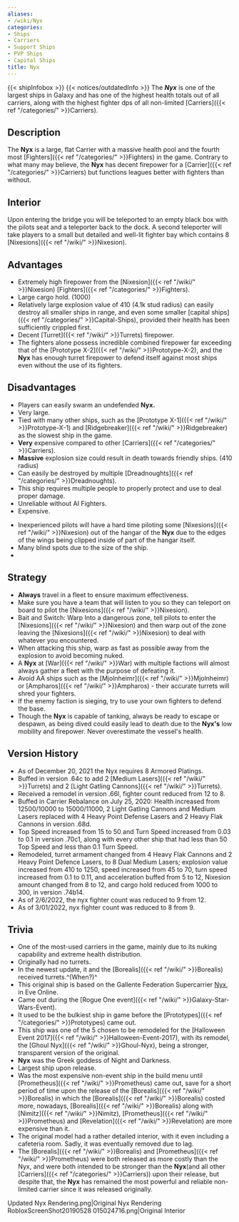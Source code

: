 ```yaml
---
aliases:
- /wiki/Nyx
categories:
- Ships
- Carriers
- Support Ships
- PVP Ships
- Capital Ships
title: Nyx
---
```


{{< shipInfobox >}} {{< notices/outdatedInfo >}} The **_Nyx_** is one of the largest ships in Galaxy and has one of the highest health totals out of all carriers, along with the highest fighter dps of all non-limited [Carriers]({{< ref "/categories/" >}}Carriers).

## Description

The **Nyx** is a large, flat Carrier with a massive health pool and the fourth most [Fighters]({{< ref "/categories/" >}}Fighters) in the game. Contrary to what many may believe, the **Nyx** has decent firepower for a [Carrier]({{< ref "/categories/" >}}Carriers) but functions leagues better with fighters than without.

## Interior

Upon entering the bridge you will be teleported to an empty black box with the pilots seat and a teleporter back to the dock. A second teleporter will take players to a small but detailed and well-lit fighter bay which contains 8 [Nixesions]({{< ref "/wiki/" >}}Nixesion).

## Advantages

- Extremely high firepower from the [Nixesion]({{< ref "/wiki/" >}}Nixesion) [Fighters]({{< ref "/categories/" >}}Fighters).
- Large cargo hold. (1000)
- Relatively large explosion value of 410 (4.1k stud radius) can easily destroy all smaller ships in range, and even some smaller [capital ships]({{< ref "/categories/" >}}Capital-Ships), provided their health has been sufficiently crippled first.
- Decent [Turret]({{< ref "/wiki/" >}}Turrets) firepower.
- The fighters alone possess incredible combined firepower far exceeding that of the [Prototype X-2]({{< ref "/wiki/" >}}Prototype-X-2), and the **Nyx** has enough turret firepower to defend itself against most ships even without the use of its fighters.

## Disadvantages

- Players can easily swarm an undefended **Nyx.**
- Very large.
- Tied with many other ships, such as the [Prototype X-1]({{< ref "/wiki/" >}}Prototype-X-1) and [Ridgebreaker]({{< ref "/wiki/" >}}Ridgebreaker) as the slowest ship in the game.
- **Very** expensive compared to other [Carriers]({{< ref "/categories/" >}}Carriers).
- **Massive** explosion size could result in death towards friendly ships. (410 radius)
- Can easily be destroyed by multiple [Dreadnoughts]({{< ref "/categories/" >}}Dreadnoughts).
- This ship requires multiple people to properly protect and use to deal proper damage.
- Unreliable without AI Fighters.
- Expensive.

<!-- -->

- Inexperienced pilots will have a hard time piloting some [Nixesions]({{< ref "/wiki/" >}}Nixesion) out of the hangar of the **Nyx** due to the edges of the wings being clipped inside of part of the hangar itself.
- Many blind spots due to the size of the ship.
-

## Strategy

- **Always** travel in a fleet to ensure maximum effectiveness.
- Make sure you have a team that will listen to you so they can teleport on board to pilot the [Nixesions]({{< ref "/wiki/" >}}Nixesion).
- Bait and Switch: Warp Into a dangerous zone, tell pilots to enter the [Nixesions]({{< ref "/wiki/" >}}Nixesion) and then warp out of the zone leaving the [Nixesions]({{< ref "/wiki/" >}}Nixesion) to deal with whatever you encountered.
- When attacking this ship, warp as fast as possible away from the explosion to avoid becoming nuked.
- A **Nyx** at [War]({{< ref "/wiki/" >}}War) with multiple factions will almost always gather a fleet with the purpose of defeating it.
- Avoid AA ships such as the [Mjolnheimr]({{< ref "/wiki/" >}}Mjolnheimr) or [Ampharos]({{< ref "/wiki/" >}}Ampharos) - their accurate turrets will shred your fighters.
- If the enemy faction is sieging, try to use your own fighters to defend the base.
- Though the **Nyx** is capable of tanking, always be ready to escape or despawn, as being dived could easily lead to death due to the **Nyx's** low mobility and firepower. Never overestimate the vessel's health.

## Version History 

- As of December 20, 2021 the Nyx requires 8 Armored Platings.
- Buffed in version .64c to add 2 [Medium Lasers]({{< ref "/wiki/" >}}Turrets) and 2 [Light Gatling Cannons]({{< ref "/wiki/" >}}Turrets).
- Received a remodel in version .66l, fighter count reduced from 12 to 8.
- Buffed in Carrier Rebalance on July 25, 2020: Health increased from 12500/10000 to 15000/11000, 2 Light Gatling Cannons and Medium Lasers replaced with 4 Heavy Point Defense Lasers and 2 Heavy Flak Cannons in version .68d.
- Top Speed increased from 15 to 50 and Turn Speed increased from 0.03 to 0.1 in version .70c1, along with every other ship that had less than 50 Top Speed and less than 0.1 Turn Speed.
- Remodeled, turret armament changed from 4 Heavy Flak Cannons and 2 Heavy Point Defence Lasers, to 8 Dual Medium Lasers; explosion value increased from 410 to 1250, speed increased from 45 to 70, turn speed increased from 0.1 to 0.11, and acceleration buffed from 5 to 12, Nixesion amount changed from 8 to 12, and cargo hold reduced from 1000 to 300, in version .74b14.
- As of 2/6/2022, the nyx fighter count was reduced to 9 from 12.
- As of 3/01/2022, nyx fighter count was reduced to 8 from 9.

## Trivia

- One of the most-used carriers in the game, mainly due to its nuking capability and extreme health distribution.
- Originally had no turrets.
- In the newest update, it and the [Borealis]({{< ref "/wiki/" >}}Borealis) received turrets.^(When?)^
- This original ship is based on the Gallente Federation Supercarrier [Nyx](http://eve.wikia.com/wiki/Nyx), in Eve Online.
- Came out during the [Rogue One event]({{< ref "/wiki/" >}}Galaxy-Star-Wars-Event).
- It used to be the bulkiest ship in game before the [Prototypes]({{< ref "/categories/" >}}Prototypes) came out.
- This ship was one of the 5 chosen to be remodeled for the [Halloween Event 2017]({{< ref "/wiki/" >}}Halloween-Event-2017), with its remodel, the [Ghoul Nyx]({{< ref "/wiki/" >}}Ghoul-Nyx), being a stronger, transparent version of the original.
- **Nyx** was the Greek goddess of Night and Darkness.
- Largest ship upon release.
- Was the most expensive non-event ship in the build menu until [Prometheus]({{< ref "/wiki/" >}}Prometheus) came out, save for a short period of time upon the release of the [Borealis]({{< ref "/wiki/" >}}Borealis) in which the [Borealis]({{< ref "/wiki/" >}}Borealis) costed more, nowadays, [Borealis]({{< ref "/wiki/" >}}Borealis) along with [Nimitz]({{< ref "/wiki/" >}}Nimitz), [Prometheus]({{< ref "/wiki/" >}}Prometheus) and [Revelation]({{< ref "/wiki/" >}}Revelation) are more expensive than it.
- The original model had a rather detailed interior, with it even including a cafeteria room. Sadly, it was eventually removed due to lag.
- The [Borealis]({{< ref "/wiki/" >}}Borealis) and [Prometheus]({{< ref "/wiki/" >}}Prometheus) were both released as more costly than the Nyx, and were both intended to be stronger than the **Nyx**(and all other [Carriers]({{< ref "/categories/" >}}Carriers)) upon their release, but despite that, the **Nyx** has remained the most powerful and reliable non-limited carrier since it was released originally.

Updated Nyx Rendering.png|Original Nyx Rendering RobloxScreenShot20190528 015024716.png|Original Interior